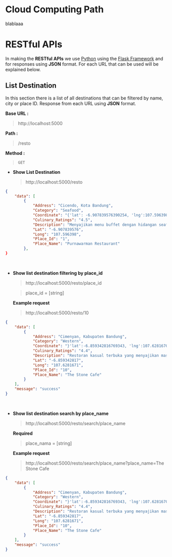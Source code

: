 # Cloud Computing Path

blablaaa

# RESTful APIs

In making the **RESTful APIs** we use [Python](https://github.com/python) using the [Flask Framework](https://flask.palletsprojects.com/en/2.0.x/) and for responses using **JSON** format. For each URL that can be used will be explained below.

## List Destination

In this section there is a list of all destinations that can be filtered by name, city or place ID. Response from each URL using **JSON** format.

**Base URL :**

> http://localhost:5000

**Path :**

> /resto

**Method :**

> `GET`

- **Show List Destination**
  > http://localhost:5000/resto

```json
{
    "data": [
        {
            "Address": "Cicendo, Kota Bandung",
            "Category": "Seafood",
            "Coordinate": "{'lat': -6.907839576390254, 'lng':107.596398032071",
            "Culinary_Ratings": "4.5",
            "Description": "Menyajikan menu buffet dengan hidangan seafood, sushi, sop buntut dan pilihan menu internasional lainnya.",
            "Lat": "-6.907839576",
            "Long": "107.596398",
            "Place_Id": "1",
            "Place_Name": "Purnawarman Restaurant"
        },
}
```

<br>

- **Show list destination filtering by place_id**
  > http://localhost:5000/resto/place_id

  > place_id = [string]

  **Example request**

  > http://localhost:5000/resto/10

```json
{
    "data": [
        {
            "Address": "Cimenyan, Kabupaten Bandung",
            "Category": "Western",
            "Coordinate": "}'lat':-6.859342816769343, 'lng':107.6281670716133",
            "Culinary_Ratings": "4.4",
            "Description": "Restoran kasual terbuka yang menyajikan masakan internasional di bangunan bertingkat tiga & berpanorama indah.",
            "Lat": "-6.859342817",
            "Long": "107.6281671",
            "Place_Id": "10",
            "Place_Name": "The Stone Cafe"
        }
    ],
    "message": "success"
}
```

<br>

- **Show list destination search by place_name**

  > http://localhost:5000/resto/search/place_name

  **Required**

  > place_nama = [string]

  **Example request**

  > http://localhost:5000/resto/search/place_name?place_name=The Stone Cafe

```json
{
    "data": [
        {
            "Address": "Cimenyan, Kabupaten Bandung",
            "Category": "Western",
            "Coordinate": "}'lat':-6.859342816769343, 'lng':107.6281670716133",
            "Culinary_Ratings": "4.4",
            "Description": "Restoran kasual terbuka yang menyajikan masakan internasional di bangunan bertingkat tiga & berpanorama indah.",
            "Lat": "-6.859342817",
            "Long": "107.6281671",
            "Place_Id": "10",
            "Place_Name": "The Stone Cafe"
        }
    ],
    "message": "success"
}
```

<br>
